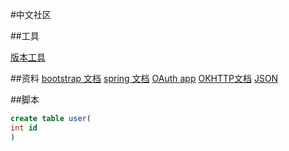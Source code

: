 #中文社区


##工具

[版本工具](git/github)


##资料
[bootstrap 文档](https://v3.bootcss.com/css/)
[spring 文档](https://spring.io/guides/gs/serving-web-content)
[OAuth app](https://developer.github.com/apps/building-oauth-apps/authorizing-oauth-apps/)
[OKHTTP文档](https://square.github.io/okhttp/)
[JSON](jsoneditoronline.org)


##脚本
```sql
create table user(
int id 
)
```